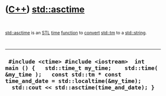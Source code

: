 
 

 

 

 

 

([C++](Cpp.md)) [std::asctime](CppStdAsctime.md)
===============================================

 

[std::asctime](CppStdAsctime.md) is an [STL](CppStl.md)
[time](CppTime.md) [function](CppFunction.md) to
[convert](CppConvert.md) [std::tm](CppStdTm.md) to a
[std::string](CppStdString.md).

 

  -------------------------------------------------------------------------------------------------------------------------------------------------------------------------------------------------------------------------
  ` #include <ctime> #include <iostream>  int main () {   std::time_t my_time;    std::time( &my_time );   const std::tm * const time_and_date = std::localtime(&my_time);   std::cout << std::asctime(time_and_date); }`
  -------------------------------------------------------------------------------------------------------------------------------------------------------------------------------------------------------------------------

 

 

 

 

 

 

